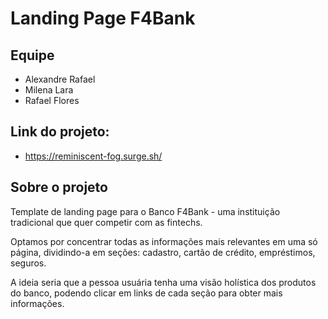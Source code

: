 # Landing Page F4Bank

## Equipe
* Alexandre Rafael
* Milena Lara
* Rafael Flores

## Link do projeto:
* https://reminiscent-fog.surge.sh/

## Sobre o projeto
Template de landing page para o Banco F4Bank - uma instituição tradicional que quer competir com as fintechs.

Optamos por concentrar todas as informações mais relevantes em uma só página, dividindo-a em seções: cadastro, cartão de crédito, empréstimos, seguros.

A ideia seria que a pessoa usuária tenha uma visão holística dos produtos do banco, podendo clicar em links de cada seção para obter mais informações.